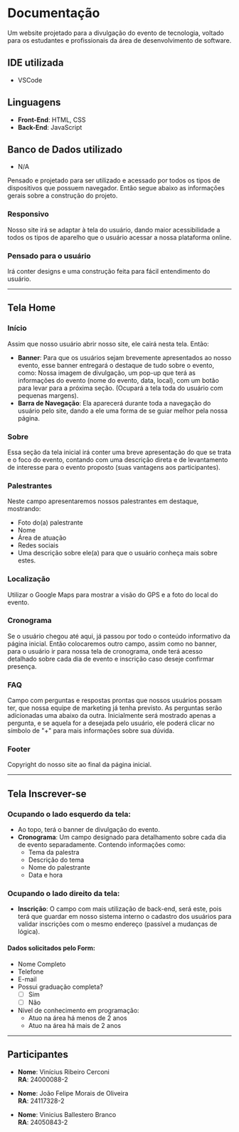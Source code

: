 # Documentação

Um website projetado para a divulgação do evento de tecnologia, voltado para os estudantes e profissionais da área de desenvolvimento de software.

## IDE utilizada
- VSCode

## Linguagens
- **Front-End**: HTML, CSS
- **Back-End**: JavaScript

## Banco de Dados utilizado
- N/A

Pensado e projetado para ser utilizado e acessado por todos os tipos de dispositivos que possuem navegador. Então segue abaixo as informações gerais sobre a construção do projeto.

### Responsivo
Nosso site irá se adaptar à tela do usuário, dando maior acessibilidade a todos os tipos de aparelho que o usuário acessar a nossa plataforma online.

### Pensado para o usuário
Irá conter designs e uma construção feita para fácil entendimento do usuário.

---

## Tela Home

### Início
Assim que nosso usuário abrir nosso site, ele cairá nesta tela. Então:

- **Banner**: Para que os usuários sejam brevemente apresentados ao nosso evento, esse banner entregará o destaque de tudo sobre o evento, como: Nossa imagem de divulgação, um pop-up que terá as informações do evento (nome do evento, data, local), com um botão para levar para a próxima seção. (Ocupará a tela toda do usuário com pequenas margens).
- **Barra de Navegação**: Ela aparecerá durante toda a navegação do usuário pelo site, dando a ele uma forma de se guiar melhor pela nossa página.

### Sobre
Essa seção da tela inicial irá conter uma breve apresentação do que se trata e o foco do evento, contando com uma descrição direta e de levantamento de interesse para o evento proposto (suas vantagens aos participantes).

### Palestrantes
Neste campo apresentaremos nossos palestrantes em destaque, mostrando:
- Foto do(a) palestrante
- Nome
- Área de atuação
- Redes sociais
- Uma descrição sobre ele(a) para que o usuário conheça mais sobre estes.

### Localização
Utilizar o Google Maps para mostrar a visão do GPS e a foto do local do evento.

### Cronograma
Se o usuário chegou até aqui, já passou por todo o conteúdo informativo da página inicial. Então colocaremos outro campo, assim como no banner, para o usuário ir para nossa tela de cronograma, onde terá acesso detalhado sobre cada dia de evento e inscrição caso deseje confirmar presença.

### FAQ
Campo com perguntas e respostas prontas que nossos usuários possam ter, que nossa equipe de marketing já tenha previsto. As perguntas serão adicionadas uma abaixo da outra. Inicialmente será mostrado apenas a pergunta, e se aquela for a desejada pelo usuário, ele poderá clicar no símbolo de "+" para mais informações sobre sua dúvida.

### Footer
Copyright do nosso site ao final da página inicial.

---

## Tela Inscrever-se

### Ocupando o lado esquerdo da tela:
- Ao topo, terá o banner de divulgação do evento.
- **Cronograma**: Um campo designado para detalhamento sobre cada dia de evento separadamente. Contendo informações como:
  - Tema da palestra
  - Descrição do tema
  - Nome do palestrante
  - Data e hora

### Ocupando o lado direito da tela:
- **Inscrição**: O campo com mais utilização de back-end, será este, pois terá que guardar em nosso sistema interno o cadastro dos usuários para validar inscrições com o mesmo endereço (passível a mudanças de lógica).

#### Dados solicitados pelo Form:
- Nome Completo
- Telefone
- E-mail
- Possui graduação completa?
  - [ ] Sim
  - [ ] Não
- Nível de conhecimento em programação:
  - Atuo na área há menos de 2 anos
  - Atuo na área há mais de 2 anos

---

## Participantes

- **Nome**: Vinícius Ribeiro Cerconi  
  **RA**: 24000088-2

- **Nome**: João Felipe Morais de Oliveira  
  **RA**: 24117328-2

- **Nome**: Vinicius Ballestero Branco  
  **RA**: 24050843-2